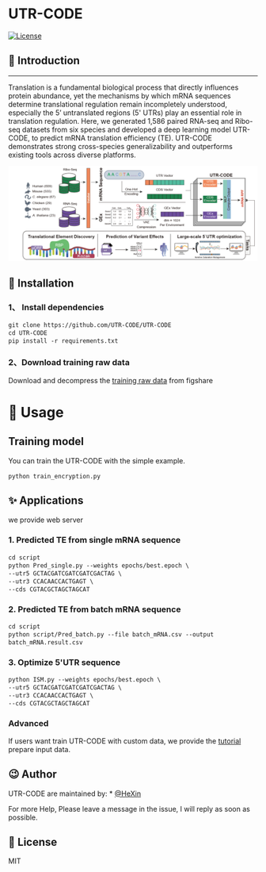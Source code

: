 # UTR-CODE


<p>
    <a href="https://opensource.org/licenses/MIT">
        <img src="https://img.shields.io/badge/License-MIT-brightgreen.svg" alt="License">
    </a>
</p>

## 📣 Introduction
___
Translation is a fundamental biological process that directly influences protein abundance, yet the mechanisms by which mRNA sequences determine translational regulation remain incompletely understood, especially the 5’ untranslated regions (5' UTRs) play an essential role in translation regulation. Here, we generated 1,586 paired RNA-seq and Ribo-seq datasets from six species and developed a deep learning model UTR-CODE, to predict mRNA translation efficiency (TE). UTR-CODE demonstrates strong cross-species generalizability and outperforms existing tools across diverse platforms. 


![image](static/pipeline.png)
## 🔰 Installation

### 1、 Install dependencies
```shell
git clone https://github.com/UTR-CODE/UTR-CODE
cd UTR-CODE
pip install -r requirements.txt

```
### 2、Download training raw data
Download and decompress the [training raw data](https://doi.org/10.6084/m9.figshare.30153784.v1) from figshare 


# 📝 Usage


##  Training  model
You can train the UTR-CODE  with the simple example.
```shell
python train_encryption.py
```


## ✨ Applications
we provide web server 
### 1. Predicted TE from single mRNA sequence
```shell
cd script
python Pred_single.py --weights epochs/best.epoch \
--utr5 GCTACGATCGATCGATCGACTAG \
--utr3 CCACAACCACTGAGT \
--cds CGTACGCTAGCTAGCAT 
```
### 2. Predicted TE from batch mRNA sequence
```shell
cd script
python script/Pred_batch.py --file batch_mRNA.csv --output batch_mRNA.result.csv

```

### 3. Optimize 5'UTR sequence
```shell
python ISM.py --weights epochs/best.epoch \
--utr5 GCTACGATCGATCGATCGACTAG \
--utr3 CCACAACCACTGAGT \
--cds CGTACGCTAGCTAGCAT 
```


### Advanced
If users want train UTR-CODE with custom data, we provide the [tutorial](script/prepare_Data.md) prepare input data.

## 😉 Author
UTR-CODE are maintained by: * [@HeXin](https://github.com/TcbfGroup)


For more Help, Please leave a message in the issue, 
I will reply as soon as possible.




## 📃 License

MIT 